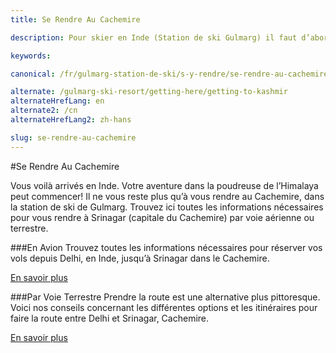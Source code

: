 ```yaml
---
title: Se Rendre Au Cachemire

description: Pour skier en Inde (Station de ski Gulmarg) il faut d’abord se rendre à Gulmarg, Cachemire. Vos options pour le trajet Delhi-Srinagar (avion ou voie terrestre)

keywords:

canonical: /fr/gulmarg-station-de-ski/s-y-rendre/se-rendre-au-cachemire

alternate: /gulmarg-ski-resort/getting-here/getting-to-kashmir
alternateHrefLang: en
alternate2: /cn
alternateHrefLang2: zh-hans

slug: se-rendre-au-cachemire
---
```


#Se Rendre Au Cachemire

Vous voilà arrivés en Inde. Votre aventure dans la poudreuse de l’Himalaya peut commencer! Il ne vous reste plus qu’à vous rendre au Cachemire, dans la station de ski de Gulmarg. Trouvez ici toutes les informations nécessaires pour vous rendre à Srinagar (capitale du Cachemire) par voie aérienne ou terrestre.

###En Avion
Trouvez toutes les informations nécessaires pour réserver vos vols depuis Delhi, en Inde, jusqu’à Srinagar dans le Cachemire.

[En savoir plus<i class="fa fa-chevron-right" aria-hidden="true"></i>](en-avion?classes=more-info)

###Par Voie Terrestre
Prendre la route est une alternative plus pittoresque. Voici nos conseils concernant les différentes options et les itinéraires pour faire la route entre Delhi et Srinagar, Cachemire.

[En savoir plus<i class="fa fa-chevron-right" aria-hidden="true"></i>](voies-terrestres?classes=more-info)
